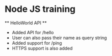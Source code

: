 # Node JS training

** HelloWorld API **
- Added API for /hello
- User can also pass their name as query string
- Added support for /ping
- HTTPS support is also added
